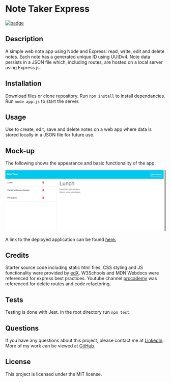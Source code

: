 # Note Taker Express

[![badge](https://img.shields.io/badge/license-MIT-brightgreen.svg)](https://opensource.org/licenses/mit)

## Description

A simple web note app using Node and Express: read, write, edit and delete notes. Each note has a generated unique ID using UUIDv4. Note data persists in a JSON file which, including routes, are  hosted on a local server using Express.js.

## Installation

Download files or clone repository. Run `npm install` to install dependancies. Run `node app.js` to start the server.

## Usage

Use to create, edit, save and delete notes on a web app where data is stored locally in a JSON file for future use.

## Mock-up

The following shows the appearance and basic functionality of the app:

![Note Taker demo](./public/assets/img/demo.png)

A link to the deployed application can be found [here.](https://note-taker-express-2rft.onrender.com)

## Credits

Starter source code including static html files, CSS styling and JS functionality were provided by [edX](https://github.com/coding-boot-camp/miniature-eureka). W3Schools and MDN Webdocs were referenced for express best practices. Youtube channel [procademy](https://www.youtube.com/watch?v=00NNuZHF56A&list=PL1BztTYDF-QPdTvgsjf8HOwO4ZVl_LhxS&index=38&t=824s) was referenced for delete routes and code refactoring.

## Tests

Testing is done with Jest. In the root directory run `npm test`.

## Questions

If you have any questions about this project, please contact me at [LinkedIn](https://www.linkedin.com/in/shawn-meister-bb646b29a/). More of my work can be viewed at [GitHub](https://github.com/cookingmeister).

## License

This project is licensed under the MIT license.
